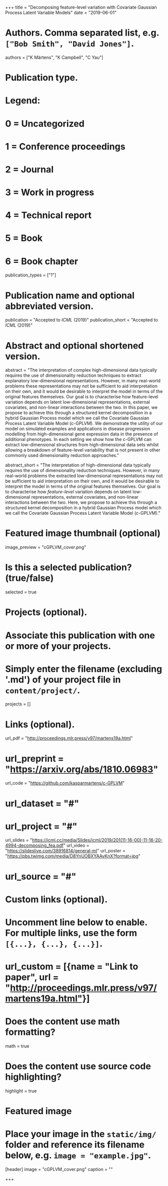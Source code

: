 +++
title = "Decomposing feature-level variation with Covariate Gaussian Process Latent Variable Models"
date = "2019-06-01"

# Authors. Comma separated list, e.g. `["Bob Smith", "David Jones"]`.
authors = ["K Märtens", "K Campbell", "C Yau"]

# Publication type.
# Legend:
# 0 = Uncategorized
# 1 = Conference proceedings
# 2 = Journal
# 3 = Work in progress
# 4 = Technical report
# 5 = Book
# 6 = Book chapter
publication_types = ["1"]

# Publication name and optional abbreviated version.
publication = "Accepted to *ICML* (2019)"
publication_short = "Accepted to *ICML* (2019)"

# Abstract and optional shortened version.
abstract = "The interpretation of complex high-dimensional data typically requires the use of dimensionality reduction techniques to extract explanatory low-dimensional representations. However, in many real-world problems these representations may not be sufficient to aid interpretation on their own, and it would be desirable to interpret the model in terms of the original features themselves. Our goal is to characterise how feature-level variation depends on latent low-dimensional representations, external covariates, and non-linear interactions between the two. In this paper, we propose to achieve this through a structured kernel decomposition in a hybrid Gaussian Process model which we call the Covariate Gaussian Process Latent Variable Model (c-GPLVM). We demonstrate the utility of our model on simulated examples and applications in disease progression modelling from high-dimensional gene expression data in the presence of additional phenotypes. In each setting we show how the c-GPLVM can extract low-dimensional structures from high-dimensional data sets whilst allowing a breakdown of feature-level variability that is not present in other commonly used dimensionality reduction approaches."

abstract_short = "The interpretation of high-dimensional data typically requires the use of dimensionality reduction techniques. However, in many real-world problems the extracted low-dimensional representations may not be sufficient to aid interpretation on their own, and it would be desirable to interpret the model in terms of the original features themselves. Our goal is to characterise how *feature-level* variation depends on latent low-dimensional representations, external covariates, and non-linear interactions between the two. Here, we propose to achieve this through a structured kernel decomposition in a hybrid Gaussian Process model which we call the Covariate Gaussian Process Latent Variable Model (c-GPLVM)."

# Featured image thumbnail (optional)
image_preview = "cGPLVM_cover.png"

# Is this a selected publication? (true/false)
selected = true

# Projects (optional).
#   Associate this publication with one or more of your projects.
#   Simply enter the filename (excluding '.md') of your project file in `content/project/`.
projects = []

# Links (optional).
url_pdf = "http://proceedings.mlr.press/v97/martens19a.html"
# url_preprint = "https://arxiv.org/abs/1810.06983"
url_code = "https://github.com/kasparmartens/c-GPLVM"
# url_dataset = "#"
# url_project = "#"
url_slides = "https://icml.cc/media/Slides/icml/2019/201(11-16-00)-11-16-20-4994-decomposing_fea.pdf"
url_video = "https://slideslive.com/38916814/general-ml"
url_poster = "https://pbs.twimg.com/media/D8YnUOBXYAAvKnX?format=jpg"
# url_source = "#"

# Custom links (optional).
#   Uncomment line below to enable. For multiple links, use the form `[{...}, {...}, {...}]`.
# url_custom = [{name = "Link to paper", url = "http://proceedings.mlr.press/v97/martens19a.html"}]

# Does the content use math formatting?
math = true

# Does the content use source code highlighting?
highlight = true

# Featured image
# Place your image in the `static/img/` folder and reference its filename below, e.g. `image = "example.jpg"`.
[header]
image = "cGPLVM_cover.png"
caption = ""

+++

